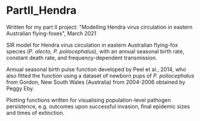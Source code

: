 # PartII_Hendra
Written for my part II project: "Modelling Hendra virus circulation in eastern Australian flying-foxes", March 2021

SIR model for Hendra virus circulation in eastern Australian flying-fox species (_P. alecto, P. poliocephalus_), with an annual seasonal birth rate, constant death rate, and frequency-dependent transmission.

Annual seasonal birth pulse function developed by Peel et al., 2014, who also fitted the function using a dataset of newborn pups of _P. poliocephalus_ from Gordon, New South Wales (Australia) from 2004-2006 obtained by Peggy Eby.

Plotting functions written for visualising population-level pathogen persistence, e.g. outcomes upon successful invasion, final epidemic sizes and times of extinction. 
